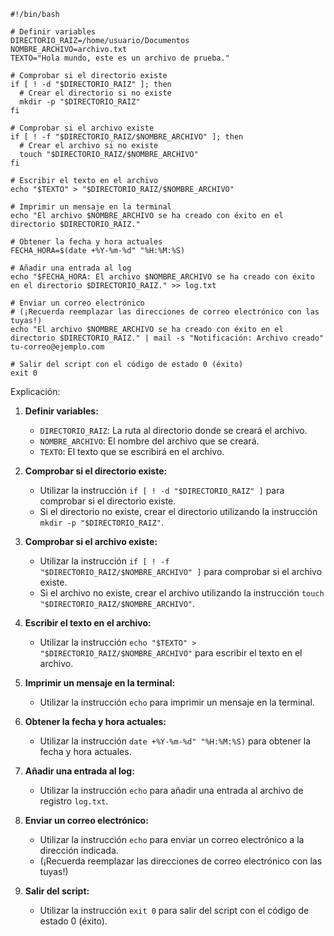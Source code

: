 ```shell
#!/bin/bash

# Definir variables
DIRECTORIO_RAIZ=/home/usuario/Documentos
NOMBRE_ARCHIVO=archivo.txt
TEXTO="Hola mundo, este es un archivo de prueba."

# Comprobar si el directorio existe
if [ ! -d "$DIRECTORIO_RAIZ" ]; then
  # Crear el directorio si no existe
  mkdir -p "$DIRECTORIO_RAIZ"
fi

# Comprobar si el archivo existe
if [ ! -f "$DIRECTORIO_RAIZ/$NOMBRE_ARCHIVO" ]; then
  # Crear el archivo si no existe
  touch "$DIRECTORIO_RAIZ/$NOMBRE_ARCHIVO"
fi

# Escribir el texto en el archivo
echo "$TEXTO" > "$DIRECTORIO_RAIZ/$NOMBRE_ARCHIVO"

# Imprimir un mensaje en la terminal
echo "El archivo $NOMBRE_ARCHIVO se ha creado con éxito en el directorio $DIRECTORIO_RAIZ."

# Obtener la fecha y hora actuales
FECHA_HORA=$(date +%Y-%m-%d" "%H:%M:%S)

# Añadir una entrada al log
echo "$FECHA_HORA: El archivo $NOMBRE_ARCHIVO se ha creado con éxito en el directorio $DIRECTORIO_RAIZ." >> log.txt

# Enviar un correo electrónico
# (¡Recuerda reemplazar las direcciones de correo electrónico con las tuyas!)
echo "El archivo $NOMBRE_ARCHIVO se ha creado con éxito en el directorio $DIRECTORIO_RAIZ." | mail -s "Notificación: Archivo creado" tu-correo@ejemplo.com

# Salir del script con el código de estado 0 (éxito)
exit 0
```

Explicación:

1. **Definir variables:**
   - `DIRECTORIO_RAIZ`: La ruta al directorio donde se creará el archivo.
   - `NOMBRE_ARCHIVO`: El nombre del archivo que se creará.
   - `TEXTO`: El texto que se escribirá en el archivo.

2. **Comprobar si el directorio existe:**
   - Utilizar la instrucción `if [ ! -d "$DIRECTORIO_RAIZ" ]` para comprobar si el directorio existe.
   - Si el directorio no existe, crear el directorio utilizando la instrucción `mkdir -p "$DIRECTORIO_RAIZ"`.

3. **Comprobar si el archivo existe:**
   - Utilizar la instrucción `if [ ! -f "$DIRECTORIO_RAIZ/$NOMBRE_ARCHIVO" ]` para comprobar si el archivo existe.
   - Si el archivo no existe, crear el archivo utilizando la instrucción `touch "$DIRECTORIO_RAIZ/$NOMBRE_ARCHIVO"`.

4. **Escribir el texto en el archivo:**
   - Utilizar la instrucción `echo "$TEXTO" > "$DIRECTORIO_RAIZ/$NOMBRE_ARCHIVO"` para escribir el texto en el archivo.

5. **Imprimir un mensaje en la terminal:**
   - Utilizar la instrucción `echo` para imprimir un mensaje en la terminal.

6. **Obtener la fecha y hora actuales:**
   - Utilizar la instrucción `date +%Y-%m-%d" "%H:%M:%S)` para obtener la fecha y hora actuales.

7. **Añadir una entrada al log:**
   - Utilizar la instrucción `echo` para añadir una entrada al archivo de registro `log.txt`.

8. **Enviar un correo electrónico:**
   - Utilizar la instrucción `echo` para enviar un correo electrónico a la dirección indicada.
   - (¡Recuerda reemplazar las direcciones de correo electrónico con las tuyas!)

9. **Salir del script:**
   - Utilizar la instrucción `exit 0` para salir del script con el código de estado 0 (éxito).
